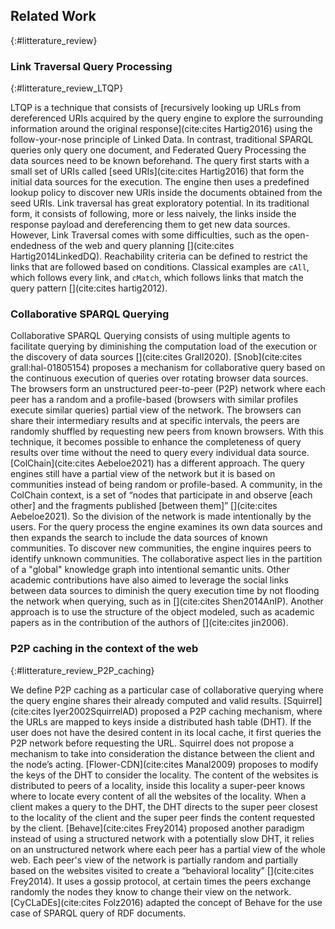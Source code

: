 ## Related Work
{:#litterature_review} 

### Link Traversal Query Processing
{:#litterature_review_LTQP} 

LTQP is a technique that consists of [recursively looking up URLs from dereferenced URIs acquired by the query engine
to explore the surrounding information around the original response](cite:cites Hartig2016) using the follow-your-nose
principle of Linked Data. 
In contrast, traditional SPARQL queries only query one document,
and Federated Query Processing the data sources need to be known beforehand. 
The query first starts with a small set of URIs called [seed URIs](cite:cites Hartig2016) that form
the initial data sources for the execution.
The engine then uses a predefined lookup policy to discover new URIs inside the documents obtained from the seed URIs.
Link traversal has great exploratory potential.
In its traditional form, it consists of following,
more or less naively, the links inside the response payload and dereferencing them to get new data sources.
However, Link Traversal comes with some difficulties,
such as the open-endedness of the web and query planning [](cite:cites Hartig2014LinkedDQ). 
Reachability criteria can be defined to restrict the links that are followed based on conditions.
Classical examples are `cAll`, which follows every link, and `cMatch`, which follows links that match the query pattern [](cite:cites hartig2012).


### Collaborative SPARQL Querying

Collaborative SPARQL Querying consists of using multiple agents to facilitate querying by
diminishing the computation load of the execution or the discovery of data sources [](cite:cites Grall2020). 
[Snob](cite:cites grall:hal-01805154) proposes a mechanism for collaborative query based
on the continuous execution of queries over rotating browser data sources. 
The browsers form an unstructured peer-to-peer (P2P) network where each peer has
a random and a profile-based (browsers with similar profiles execute similar queries) partial view of the network.
The browsers can share their intermediary results and at specific intervals,
the peers are randomly shuffled by requesting new peers from known browsers.
With this technique,
it becomes possible to enhance the completeness of query results over time without the need to query every individual data source.
[ColChain](cite:cites Aebeloe2021) has a different approach. 
The query engines still have a partial view of the network but it is based on communities instead of being random or profile-based.
A community, in the ColChain context, is a set of
<q>nodes that participate in and observe [each other] and the fragments published [between them]</q> [](cite:cites Aebeloe2021).
So the division of the network is made intentionally by the users.
For the query process the engine examines its own data sources and then expands the search to include the data sources of known communities.
To discover new communities, the engine inquires peers to identify unknown communities.
The collaborative aspect lies in the partition of a "global" knowledge graph into intentional semantic units.
Other academic contributions have also aimed to leverage the social links between data sources to diminish the query execution time by not flooding the network when querying, such as in
[](cite:cites Shen2014AnIP).
Another approach is to use the structure of the object modeled,
such as academic papers as in the contribution of the authors of [](cite:cites jin2006).



### P2P caching in the context of the web
{:#litterature_review_P2P_caching} 

We define P2P caching as a particular case of collaborative querying 
where the query engine shares their already computed and valid results.
[Squirrel](cite:cites Iyer2002SquirrelAD) proposed a P2P caching mechanism,
where the URLs are mapped to keys inside a distributed hash table (DHT).
If the user does not have the desired content in its local cache,
it first queries the P2P network before requesting the URL.
Squirrel does not propose a mechanism to take into consideration the distance between the client and the node’s acting.
[Flower-CDN](cite:cites Manal2009) proposes to modify the keys of the DHT to consider the locality.
The content of the websites is distributed to peers of a locality,
inside this locality a super-peer knows where to locate every content of all the websites of the locality.
When a client makes a query to the DHT,
the DHT directs to the super peer closest to the locality of the client and 
the super peer finds the content requested by the client.
[Behave](cite:cites Frey2014) proposed another paradigm instead of using a structured network with a potentially slow DHT,
it relies on an unstructured network where each peer has a partial view of the whole web.
Each peer's view of the network is partially random and partially based on the websites visited to create a 
<q>behavioral locality</q> [](cite:cites Frey2014).
It uses a gossip protocol, at certain times the peers exchange randomly the nodes they know to change their view on the network.
[CyCLaDEs](cite:cites Folz2016) adapted the concept of Behave for the use case of SPARQL query of RDF documents.
